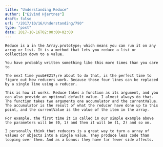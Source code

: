 ```yaml
---
title: "Understanding Reduce"
author: ["Eivind Hjertnes"]
draft: false
url: "/2017/10/16/Understanding/790"
type: "post"
date: 2017-10-16T02:00:00+02:00
---
```


<div class="HTML">
  <div></div>

<p>

</div>

```text
Reduce is a in the Array.prototype; which means you can run it on any array or list. It is a method that lets you reduce a list or collection down to a value.
```

<div class="HTML">
  <div></div>

</p>

</div>

<div class="HTML">
  <div></div>

<p>

</div>

```text
You have probably written something like this more times than you care to
```

<div class="HTML">
  <div></div>

</p>

</div>

<div class="HTML">
  <div></div>

<script src="<https://gist.github.com/hjertnes/8258e2f810269438a17773a5cc6a60e6.js>"></script>

</div>

<div class="HTML">
  <div></div>

<p>

</div>

```text
The next time you&#8217;re about to do that, is the perfect time to figure out how reducers work. Because those four lines can be replaced by a single line using a reducer.
```

<div class="HTML">
  <div></div>

</p>

</div>

<div class="HTML">
  <div></div>

<script src="<https://gist.github.com/hjertnes/8f0df46597541a12ab44469480651491.js>"></script>

</div>

<div class="HTML">
  <div></div>

<p>

</div>

```text
This is how it works. Reduce takes a function as its argument, and you can also provide an optional default value. I almost always do that. The function takes two arguments one accumulator and the currentValue. The accumulator is the result of what the reducer have done up to this point, and the currentValue is the value of the item in the array.
```

<div class="HTML">
  <div></div>

</p>

</div>

<div class="HTML">
  <div></div>

<p>

</div>

```text
For example, the first time it is called in our simple example above the parameters will be (0, 1) and then it will be (1, 2) and so on.
```

<div class="HTML">
  <div></div>

</p>

</div>

<div class="HTML">
  <div></div>

<p>

</div>

```text
I personally think that reducers is a great way to turn a array of values or objects into a single value. They produce less code than looping over them. And as a bonus: they have far fewer side affects.
```

<div class="HTML">
  <div></div>

</p>

</div>
